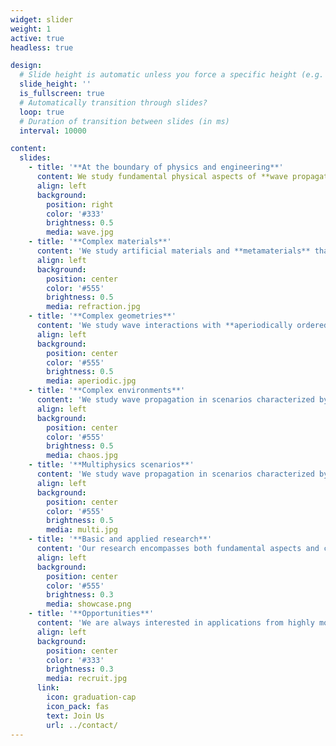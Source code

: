 ```yaml
---
widget: slider
weight: 1
active: true
headless: true

design:
  # Slide height is automatic unless you force a specific height (e.g. '400px')
  slide_height: ''
  is_fullscreen: true
  # Automatically transition through slides?
  loop: true
  # Duration of transition between slides (in ms)
  interval: 10000

content:
  slides:
    - title: '**At the boundary of physics and engineering**'
      content: We study fundamental physical aspects of **wave propagation** in complex media and scenarios, and explore engineering applications to communications and sensing.
      align: left
      background:
        position: right
        color: '#333'
        brightness: 0.5
        media: wave.jpg
    - title: '**Complex materials**'
      content: 'We study artificial materials and **metamaterials** that can exhibit exotic properties not available in natural media. These include nonlocal, nonreciprocal, non-Hermitian, time-varying, and multi-physics responses.'
      align: left
      background:
        position: center
        color: '#555'
        brightness: 0.5
        media: refraction.jpg
    - title: '**Complex geometries**'
      content: 'We study wave interactions with **aperiodically ordered** structures that belong to the middle ground between perfect periodicity and randomness.'
      align: left
      background:
        position: center
        color: '#555'
        brightness: 0.5
        media: aperiodic.jpg
    - title: '**Complex environments**'
      content: 'We study wave propagation in scenarios characterized by rich scattering, ray-chaotic, and non-stationary properties.'
      align: left
      background:
        position: center
        color: '#555'
        brightness: 0.5
        media: chaos.jpg
    - title: '**Multiphysics scenarios**'
      content: 'We study wave propagation in scenarios characterized by rich scattering, ray-chaotic, and non-stationary properties.'
      align: left
      background:
        position: center
        color: '#555'
        brightness: 0.5
        media: multi.jpg
    - title: '**Basic and applied research**'
      content: 'Our research encompasses both fundamental aspects and cutting-edge applications, including wireless communications, optical computing, and bio-medicine.'
      align: left
      background:
        position: center
        color: '#555'
        brightness: 0.3
        media: showcase.png
    - title: '**Opportunities**'
      content: 'We are always interested in applications from highly motivated students and postdocs with strong backgrounds in mathematics and physics and good computer-programming skills.'
      align: left
      background:
        position: center
        color: '#333'
        brightness: 0.3
        media: recruit.jpg
      link:
        icon: graduation-cap
        icon_pack: fas
        text: Join Us
        url: ../contact/
---
```

